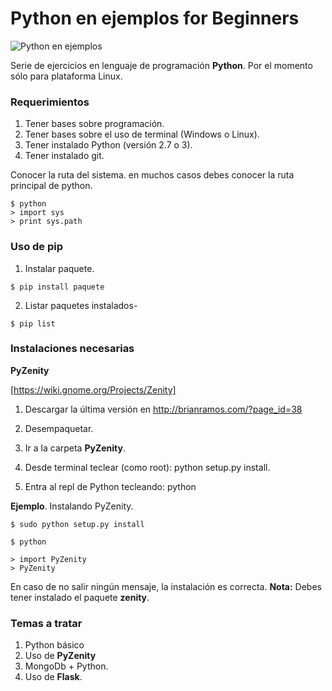 # Python en ejemplos for Beginners

![Python en ejemplos](http://1.bp.blogspot.com/-J_ftL7JEuy4/U3k5Dy4je2I/AAAAAAAAAtI/K-Uo123XOcA/s1600/Sin+t%C3%ADtulo-1.png "Python en ejemplos")

Serie de ejercicios en lenguaje de programación **Python**. Por el momento sólo para plataforma Linux.


### Requerimientos

1. Tener bases sobre programación.
2. Tener bases sobre el uso de terminal (Windows o Linux).
3. Tener instalado Python (versión 2.7 o 3).
4. Tener instalado git.


Conocer la ruta del sistema. en muchos casos debes conocer la ruta principal de python.

```
$ python 
> import sys
> print sys.path
```

### Uso de pip

1. Instalar paquete.

```
$ pip install paquete
```

2. Listar paquetes instalados-

```
$ pip list
```


### Instalaciones necesarias


**PyZenity** 

[https://wiki.gnome.org/Projects/Zenity]

1. Descargar la última versión en http://brianramos.com/?page_id=38

2. Desempaquetar.
3. Ir a la carpeta **PyZenity**.
4. Desde terminal teclear (como root): python setup.py install.
5. Entra al repl de Python tecleando: python 


**Ejemplo**. Instalando PyZenity. 

```
$ sudo python setup.py install

$ python 

> import PyZenity
> PyZenity

```

En caso de no salir ningún mensaje, la instalación es correcta. **Nota:** Debes tener instalado el paquete **zenity**. 


### Temas a tratar

1. Python básico
2. Uso de **PyZenity** 
3. MongoDb + Python.
4. Uso de **Flask**. 
 
